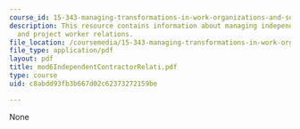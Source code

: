 ```yaml
---
course_id: 15-343-managing-transformations-in-work-organizations-and-society-spring-2002
description: This resource contains information about managing independent contractor
  and project worker relations.
file_location: /coursemedia/15-343-managing-transformations-in-work-organizations-and-society-spring-2002/c8abdd93fb3b667d02c62373272159be_mod6IndependentContractorRelati.pdf
file_type: application/pdf
layout: pdf
title: mod6IndependentContractorRelati.pdf
type: course
uid: c8abdd93fb3b667d02c62373272159be

---
```

None